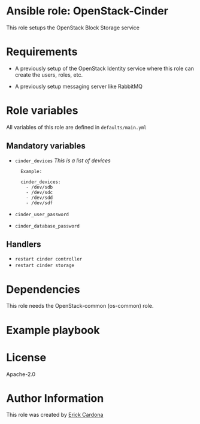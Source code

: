 # Ansible role: OpenStack-Cinder

This role setups the OpenStack Block Storage service

# Requirements
- A previously setup of the OpenStack Identity service
where this role can create the users, roles, etc.

- A previously setup messaging server like RabbitMQ

# Role variables
All variables of this role are defined in `defaults/main.yml`

## Mandatory variables
* `cinder_devices` *This is a list of devices*

  ```
    Example:

    cinder_devices:
      - /dev/sdb
      - /dev/sdc
      - /dev/sdd
      - /dev/sdf
  ```
* `cinder_user_password`
* `cinder_database_password`

## Handlers
* `restart cinder controller`
* `restart cinder storage`

# Dependencies
This role needs the OpenStack-common (os-common) role.

# Example playbook

# License
Apache-2.0

# Author Information
This role was created by [Erick Cardona](erick.cardona.ruiz@intel.com)
